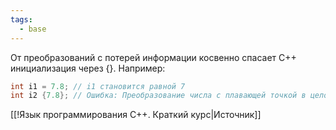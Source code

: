 ```yaml
---
tags:
  - base
---
```

От преобразований с потерей информации косвенно спасает C++ инициализация через {}. Например:

```cpp
int i1 = 7.8; // i1 становится равной 7
int i2 {7.8}; // Ошибка: Преобразование числа с плавающей точкой в целое
```

[[!Язык программирования C++. Краткий курс|Источник]]
